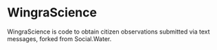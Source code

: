 WingraScience
=============

WingraScience is code to obtain citizen observations submitted via text messages, forked from Social.Water.